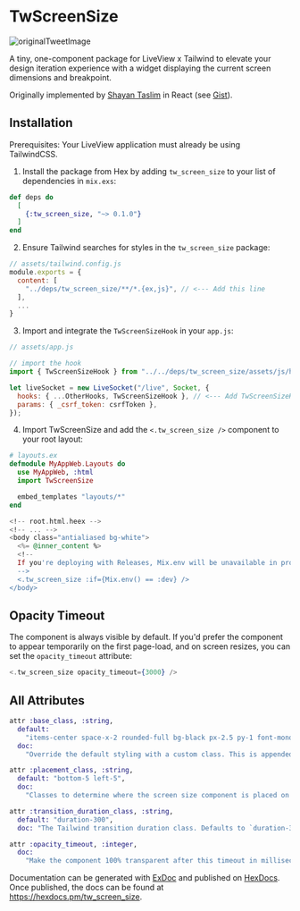 # TwScreenSize

![originalTweetImage](https://pub-0bd602de4141434f899c6f284446e48a.r2.dev/tw_screen_size_tweet_img.jpeg)

A tiny, one-component package for LiveView x Tailwind to elevate your design iteration experience with a widget displaying the current screen dimensions and breakpoint.

Originally implemented by [Shayan Taslim](https://github.com/Sh4yy) in React (see [Gist](https://gist.github.com/Sh4yy/0300299ae60af4910bcb341703946330)).

## Installation

Prerequisites: Your LiveView application must already be using TailwindCSS.

1. Install the package from Hex by adding `tw_screen_size` to your list of dependencies in `mix.exs`:

```elixir
def deps do
  [
    {:tw_screen_size, "~> 0.1.0"}
  ]
end
```

2. Ensure Tailwind searches for styles in the `tw_screen_size` package:

```js
// assets/tailwind.config.js
module.exports = {
  content: [
    "../deps/tw_screen_size/**/*.{ex,js}", // <--- Add this line
  ],
  ...
}
```

3. Import and integrate the `TwScreenSizeHook` in your `app.js`:

```js
// assets/app.js

// import the hook
import { TwScreenSizeHook } from "../../deps/tw_screen_size/assets/js/hooks";

let liveSocket = new LiveSocket("/live", Socket, {
  hooks: { ...OtherHooks, TwScreenSizeHook }, // <--- Add TwScreenSizeHook here
  params: { _csrf_token: csrfToken },
});
```

4. Import TwScreenSize and add the `<.tw_screen_size />` component to your root layout:

```elixir
# layouts.ex
defmodule MyAppWeb.Layouts do
  use MyAppWeb, :html
  import TwScreenSize

  embed_templates "layouts/*"
end
```

```eex
<!-- root.html.heex -->
<!-- ... -->
<body class="antialiased bg-white">
  <%= @inner_content %>
  <!--
  If you're deploying with Releases, Mix.env will be unavailable in production. In this case, set and detect the environment using application config. E.g. `Application.compile_env(:my_app, :env) == :dev`
  -->
  <.tw_screen_size :if={Mix.env() == :dev} />
</body>
```

## Opacity Timeout

The component is always visible by default. If you'd prefer the component to appear temporarily on the first page-load, and on screen resizes, you can set the `opacity_timeout` attribute:

```elixir
<.tw_screen_size opacity_timeout={3000} />
```

## All Attributes

```elixir
attr :base_class, :string,
  default:
    "items-center space-x-2 rounded-full bg-black px-2.5 py-1 font-mono text-xs font-medium text-white",
  doc:
    "Override the default styling with a custom class. This is appended to the always required classes: `hidden fixed opacity-0 transition-opacity z-[999]`."

attr :placement_class, :string,
  default: "bottom-5 left-5",
  doc:
    "Classes to determine where the screen size component is placed on the screen. Defaults to `bottom-5 left-5`."

attr :transition_duration_class, :string,
  default: "duration-300",
  doc: "The Tailwind transition duration class. Defaults to `duration-300`."

attr :opacity_timeout, :integer,
  doc:
    "Make the component 100% transparent after this timeout in milliseconds. Becomes visible on initial page load and during resizes. Disabled by default."
```

Documentation can be generated with [ExDoc](https://github.com/elixir-lang/ex_doc)
and published on [HexDocs](https://hexdocs.pm). Once published, the docs can
be found at <https://hexdocs.pm/tw_screen_size>.

